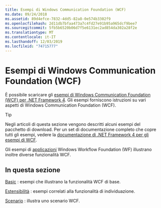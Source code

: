 ```yaml
---
title: Esempi di Windows Communication Foundation (WCF)
ms.date: 09/24/2018
ms.assetid: 89d4efce-7832-4dd5-82a8-0e574b3302f9
ms.openlocfilehash: 2d11db7bfaa473a7c4fd27e91b95a965dcf9bee7
ms.sourcegitcommit: 5fb5b6520b06d7f5e6131ec2ad854da302a28f2e
ms.translationtype: MT
ms.contentlocale: it-IT
ms.lasthandoff: 12/03/2019
ms.locfileid: "74715777"
---
```

# <a name="windows-communication-foundation-wcf-samples"></a>Esempi di Windows Communication Foundation (WCF)

È possibile scaricare gli [esempi di Windows Communication Foundation (WCF) per .NET Framework 4](https://www.microsoft.com/download/details.aspx?id=21459). Gli esempi forniscono istruzioni su vari aspetti di Windows Communication Foundation (WCF).
  
> [!TIP]
> Negli articoli di questa sezione vengono descritti alcuni esempi del pacchetto di download. Per un set di documentazione completo che copre tutti gli esempi, vedere la [documentazione di .NET Framework 4 per gli esempi di WCF](https://docs.microsoft.com/previous-versions/dotnet/netframework-4.0/dd483346(v%3dvs.100)).

Gli esempi di [applicazioni](../../windows-workflow-foundation/samples/application.md) Windows Workflow Foundation (WF) illustrano inoltre diverse funzionalità WCF.
  
## <a name="in-this-section"></a>In questa sezione  

[Basic](basic.md) : esempi che illustrano la funzionalità WCF di base.  

[Estensibilità](extensibility.md) : esempi correlati alla funzionalità di individuazione.  

[Scenario](scenario.md) : illustra uno scenario WCF.
